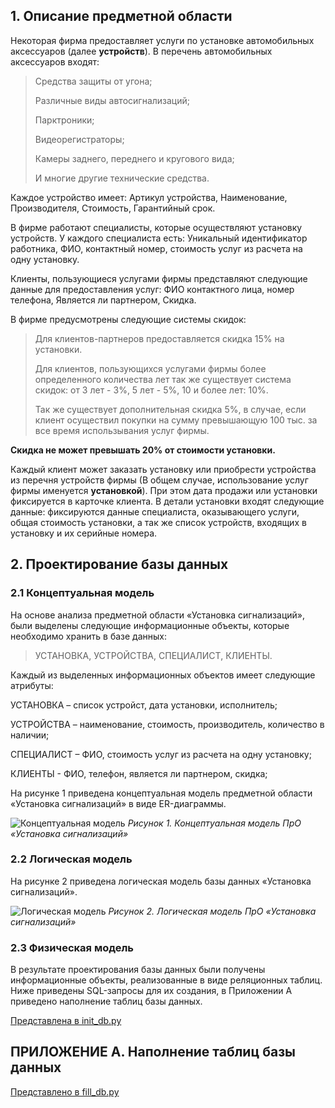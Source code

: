 ## 1. Описание предметной области

Некоторая фирма предоставляет услуги по установке автомобильных аксессуаров (далее **устройств**).
В перечень автомобильных аксессуаров входят: 
>Средства защиты от угона; 
>
>Различные виды автосигнализаций; 
>
>Парктроники; 
>
>Видеорегистраторы; 
>
>Камеры заднего, переднего и кругового вида; 
>
>И многие другие технические средства.

Каждое устройство имеет: Артикул устройства, Наименование, 
Производителя, Стоимость, Гарантийный срок.

В фирме работают специалисты, которые осуществляют установку устройств. 
У каждого специалиста есть: Уникальный идентификатор работника, 
ФИО, контактный номер, стоимость услуг из расчета на одну установку. 

Клиенты, пользующиеся услугами фирмы представляют 
следующие данные для предоставления услуг: 
ФИО контактного лица, номер телефона, Является ли партнером, Скидка.

В фирме предусмотрены следующие системы скидок:
> Для клиентов-партнеров предоставляется скидка 15% на установки. 
> 
> Для клиентов, пользующихся услугами фирмы более определенного 
количества лет так же существует система скидок: от 3 лет - 3%, 5 лет - 5%, 10 и более лет: 10%. 
>
> Так же существует дополнительная скидка 5%, в случае, если клиент 
осуществил покупки на сумму превышающую 100 тыс. за все время использывания услуг фирмы. 

**Скидка не может превышать 20% от стоимости установки.**

Каждый клиент может заказать установку или приобрести устройства из перечня устройств фирмы 
(В общем случае, использование услуг фирмы именуется **установкой**).
При этом дата продажи или установки фиксируется в карточке клиента. 
В детали установки входят следующие данные: фиксируются данные специалиста,
оказывающего услуги, общая стоимость установки, а так же список устройств,
входящих в установку и их серийные номера.


## 2. Проектирование базы данных
### 2.1 Концептуальная модель
На основе анализа предметной области «Установка сигнализаций», были выделены
следующие информационные объекты, которые необходимо хранить в базе данных: 
> УСТАНОВКА, УСТРОЙСТВА, СПЕЦИАЛИСТ, КЛИЕНТЫ.

Каждый из выделенных информационных объектов имеет следующие атрибуты:

УСТАНОВКА – список устройст, дата установки, исполнитель;

УСТРОЙСТВА – наименование, стоимость, производитель, количество в наличии;

СПЕЦИАЛИСТ – ФИО, стоимость услуг из расчета на одну установку;

КЛИЕНТЫ - ФИО, телефон, является ли партнером, скидка;

На рисунке 1 приведена концептуальная модель предметной области
«Установка сигнализаций» в виде ER-диаграммы.

![Концептуальная модель](https://i.ibb.co/1ZCfcsv/image.png)
_Рисунок 1. Концептуальная модель ПрО «Установка сигнализаций»_
### 2.2 Логическая модель
На рисунке 2 приведена логическая модель базы данных «Установка сигнализаций».

![Логическая модель](https://i.ibb.co/vhYmfMN/main.png)
_Рисунок 2. Логическая модель ПрО «Установка сигнализаций»_

### 2.3 Физическая модель

В результате проектирования базы данных были получены информационные объекты, 
реализованные в виде реляционных таблиц. Ниже приведены SQL-запросы для их создания,
в Приложении А приведено наполнение таблиц базы данных.

[Представлена в init_db.py]()


## ПРИЛОЖЕНИЕ A. Наполнение таблиц базы данных
[Представлено в fill_db.py]()
